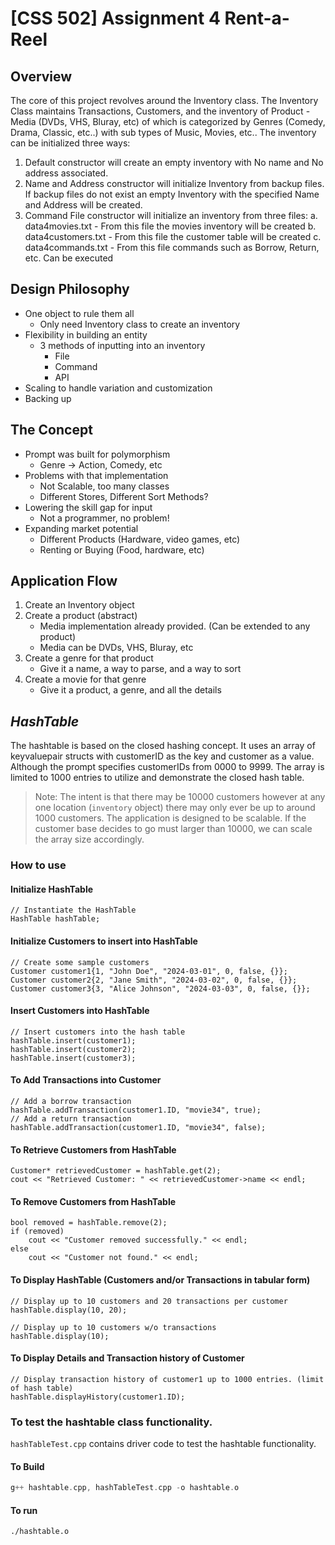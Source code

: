 # [CSS 502] Assignment 4 Rent-a-Reel
## Overview
The core of this project revolves around the Inventory class. The Inventory Class maintains Transactions, Customers, and the inventory of Product - Media (DVDs, VHS, Bluray, etc) of which is categorized by Genres (Comedy, Drama, Classic, etc..) with sub types of Music, Movies, etc..
The inventory can be initialized three ways:
1. Default constructor will create an empty inventory with No name and No address associated.
2. Name and Address constructor will initialize Inventory from backup files. If backup files do not exist an empty Inventory with the specified Name and Address will be created.
3. Command File constructor will initialize an inventory from three files:
    a. data4movies.txt - From this file the movies inventory will be created
    b. data4customers.txt - From this file the customer table will be created
    c. data4commands.txt - From this file commands such as Borrow, Return, etc. Can be executed

## Design Philosophy
- One object to rule them all
    - Only need Inventory class to create an inventory
- Flexibility in building an entity
    - 3 methods of inputting into an inventory
        - File
        - Command
        - API
- Scaling to handle variation and customization
- Backing up

## The Concept
- Prompt was built for polymorphism
    - Genre -> Action, Comedy, etc
- Problems with that implementation
    - Not Scalable, too many classes
    - Different Stores, Different Sort Methods?
- Lowering the skill gap for input
    - Not a programmer, no problem! 
- Expanding market potential
    - Different Products (Hardware, video games, etc)
    - Renting or Buying (Food, hardware, etc)

## Application Flow
1. Create an Inventory object
2. Create a product (abstract)
    - Media implementation already provided. (Can be extended to any product)
    - Media can be DVDs, VHS, Bluray, etc
3. Create a genre for that product
    - Give it a name, a way to parse, and a way to sort
4. Create a movie for that genre
    - Give it a product, a genre, and all the details 

## *HashTable*
The hashtable is based on the closed hashing concept. 
It uses an array of keyvaluepair structs with customerID as the key and customer as a value.
Although the prompt specifies customerIDs from 0000 to 9999. The array is limited to 1000 entries to utilize and demonstrate the closed hash table.
> Note: The intent is that there may be 10000 customers however at any one location (`inventory` object) there may only ever be up to around 1000 customers.
> The application is designed to be scalable. If the customer base decides to go must larger than 10000, we can scale the array size accordingly.

### How to use
#### Initialize HashTable
```
// Instantiate the HashTable
HashTable hashTable;
```

#### Initialize Customers to insert into HashTable
```
// Create some sample customers
Customer customer1{1, "John Doe", "2024-03-01", 0, false, {}};
Customer customer2{2, "Jane Smith", "2024-03-02", 0, false, {}};
Customer customer3{3, "Alice Johnson", "2024-03-03", 0, false, {}};
```

#### Insert Customers into HashTable
```
// Insert customers into the hash table
hashTable.insert(customer1);
hashTable.insert(customer2);
hashTable.insert(customer3);
```

#### To Add Transactions into Customer
```
// Add a borrow transaction
hashTable.addTransaction(customer1.ID, "movie34", true);
// Add a return transaction
hashTable.addTransaction(customer1.ID, "movie34", false);
```

#### To Retrieve Customers from HashTable
```
Customer* retrievedCustomer = hashTable.get(2);
cout << "Retrieved Customer: " << retrievedCustomer->name << endl;
```

#### To Remove Customers from HashTable
```
bool removed = hashTable.remove(2); 
if (removed)
    cout << "Customer removed successfully." << endl;
else
    cout << "Customer not found." << endl;
```

#### To Display HashTable (Customers and/or Transactions in tabular form)
```
// Display up to 10 customers and 20 transactions per customer
hashTable.display(10, 20);

// Display up to 10 customers w/o transactions
hashTable.display(10);
```

#### To Display Details and Transaction history of Customer
```
// Display transaction history of customer1 up to 1000 entries. (limit of hash table)
hashTable.displayHistory(customer1.ID);
```

### To test the hashtable class functionality.
`hashTableTest.cpp` contains driver code to test the hashtable functionality.
#### To Build
```c++
g++ hashtable.cpp, hashTableTest.cpp -o hashtable.o
```
#### To run
```
./hashtable.o
```

